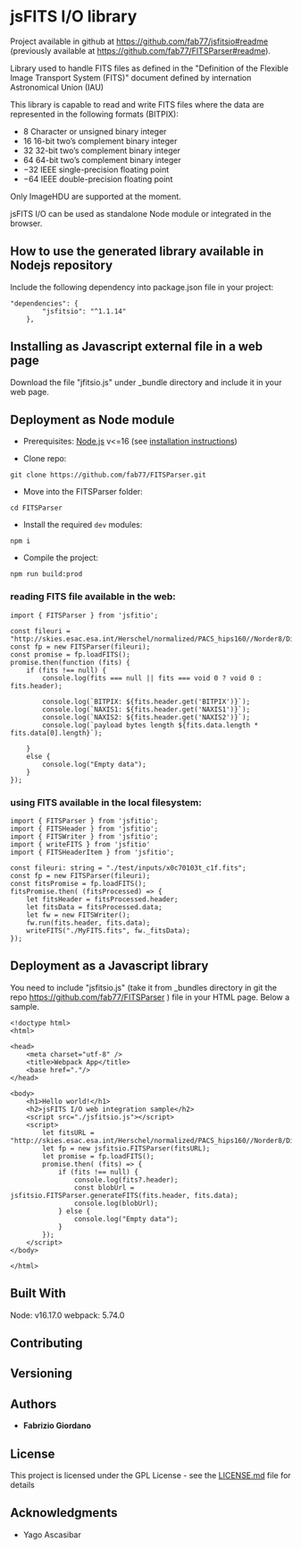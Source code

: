 # jsFITS I/O library

Project available in github at https://github.com/fab77/jsfitsio#readme (previously available at https://github.com/fab77/FITSParser#readme). 


Library used to handle FITS files as defined in the "Definition of the Flexible Image Transport System (FITS)" document defined by internation Astronomical Union (IAU)

This library is capable to read and write FITS files where the data are represented in the following formats (BITPIX):


- 8 Character or unsigned binary integer
- 16 16-bit two’s complement binary integer
- 32 32-bit two’s complement binary integer
- 64 64-bit two’s complement binary integer
- −32 IEEE single-precision floating point
- −64 IEEE double-precision floating point


Only ImageHDU are supported at the moment. 

jsFITS I/O can be used as standalone Node module or integrated in the browser. 


## How to use the generated library available in Nodejs repository
Include the following dependency into package.json file in your project:
```
"dependencies": {
        "jsfitsio": "^1.1.14"
    },
```

## Installing as Javascript external file in a web page

Download the file "jfitsio.js" under _bundle directory and include it in your web page.


## Deployment as Node module

- Prerequisites:
  [Node.js](https://nodejs.org) v<=16
  (see [installation instructions](https://nodejs.org/en/download/package-manager))

- Clone repo:
```
git clone https://github.com/fab77/FITSParser.git
```

- Move into the FITSParser folder:
```
cd FITSParser
```

- Install the required `dev` modules:
```
npm i
```

- Compile the project:
```
npm run build:prod
```

### reading FITS file available in the web:
```
import { FITSParser } from 'jsfitio';

const fileuri = "http://skies.esac.esa.int/Herschel/normalized/PACS_hips160//Norder8/Dir40000/Npix47180.fits";
const fp = new FITSParser(fileuri);
const promise = fp.loadFITS();
promise.then(function (fits) {
    if (fits !== null) {
        console.log(fits === null || fits === void 0 ? void 0 : fits.header);

        console.log(`BITPIX: ${fits.header.get('BITPIX')}`);
        console.log(`NAXIS1: ${fits.header.get('NAXIS1')}`);
        console.log(`NAXIS2: ${fits.header.get('NAXIS2')}`);
        console.log(`payload bytes length ${fits.data.length * fits.data[0].length}`);

    }
    else {
        console.log("Empty data");
    }
});
```



### using FITS available in the local filesystem:
```
import { FITSParser } from 'jsfitio';
import { FITSHeader } from 'jsfitio';
import { FITSWriter } from 'jsfitio';
import { writeFITS } from 'jsfitio'
import { FITSHeaderItem } from 'jsfitio';

const fileuri: string = "./test/inputs/x0c70103t_c1f.fits";
const fp = new FITSParser(fileuri);
const fitsPromise = fp.loadFITS();
fitsPromise.then( (fitsProcessed) => {
    let fitsHeader = fitsProcessed.header;
    let fitsData = fitsProcessed.data;
    let fw = new FITSWriter();
    fw.run(fits.header, fits.data);
    writeFITS("./MyFITS.fits", fw._fitsData);
});
```


## Deployment as a Javascript library

You need to include "jsfitsio.js" (take it from _bundles directory in git the repo https://github.com/fab77/FITSParser ) file in your HTML page. Below a sample.

```
<!doctype html>
<html>

<head>
    <meta charset="utf-8" />
    <title>Webpack App</title>
    <base href="."/>
</head>

<body>
    <h1>Hello world!</h1>
    <h2>jsFITS I/O web integration sample</h2>
    <script src="./jsfitsio.js"></script>
    <script>
        let fitsURL = "http://skies.esac.esa.int/Herschel/normalized/PACS_hips160//Norder8/Dir40000/Npix47180.fits"
        let fp = new jsfitsio.FITSParser(fitsURL);
        let promise = fp.loadFITS();
        promise.then( (fits) => {
            if (fits !== null) {
                console.log(fits?.header);
                const blobUrl = jsfitsio.FITSParser.generateFITS(fits.header, fits.data);
                console.log(blobUrl);
            } else {
                console.log("Empty data");
            }
        });
    </script>
</body>

</html>
```

## Built With
Node: v16.17.0
webpack: 5.74.0

## Contributing

## Versioning

## Authors
* **Fabrizio Giordano**

## License

This project is licensed under the GPL License - see the [LICENSE.md](LICENSE.md) file for details

## Acknowledgments
* Yago Ascasibar
